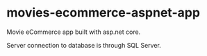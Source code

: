 # movies-ecommerce-aspnet-app
Movie eCommerce app built with asp.net core.

Server connection to database is through SQL Server.
